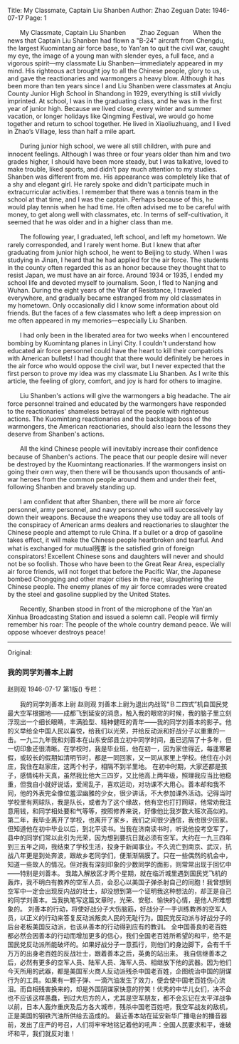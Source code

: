 Title: My Classmate, Captain Liu Shanben
Author: Zhao Zeguan
Date: 1946-07-17
Page: 1

　　My Classmate, Captain Liu Shanben
　　Zhao Zeguan
　　When the news that Captain Liu Shanben had flown a "B-24" aircraft from Chengdu, the largest Kuomintang air force base, to Yan'an to quit the civil war, caught my eye, the image of a young man with slender eyes, a full face, and a vigorous spirit—my classmate Liu Shanben—immediately appeared in my mind. His righteous act brought joy to all the Chinese people, glory to us, and gave the reactionaries and warmongers a heavy blow. Although it has been more than ten years since I and Liu Shanben were classmates at Anqiu County Junior High School in Shandong in 1929, everything is still vividly imprinted. At school, I was in the graduating class, and he was in the first year of junior high. Because we lived close, every winter and summer vacation, or longer holidays like Qingming Festival, we would go home together and return to school together. He lived in Xiaoliuzhuang, and I lived in Zhao’s Village, less than half a mile apart.

　　During junior high school, we were all still children, with pure and innocent feelings. Although I was three or four years older than him and two grades higher, I should have been more steady, but I was talkative, loved to make trouble, liked sports, and didn't pay much attention to my studies. Shanben was different from me. His appearance was completely like that of a shy and elegant girl. He rarely spoke and didn't participate much in extracurricular activities. I remember that there was a tennis team in the school at that time, and I was the captain. Perhaps because of this, he would play tennis when he had time. He often advised me to be careful with money, to get along well with classmates, etc. In terms of self-cultivation, it seemed that he was older and in a higher class than me.

　　The following year, I graduated, left school, and left my hometown. We rarely corresponded, and I rarely went home. But I knew that after graduating from junior high school, he went to Beijing to study. When I was studying in Jinan, I heard that he had applied for the air force. The students in the county often regarded this as an honor because they thought that to resist Japan, we must have an air force. Around 1934 or 1935, I ended my school life and devoted myself to journalism. Soon, I fled to Nanjing and Wuhan. During the eight years of the War of Resistance, I traveled everywhere, and gradually became estranged from my old classmates in my hometown. Only occasionally did I know some information about old friends. But the faces of a few classmates who left a deep impression on me often appeared in my memories—especially Liu Shanben.

　　I had only been in the liberated area for two weeks when I encountered bombing by Kuomintang planes in Linyi City. I couldn't understand how educated air force personnel could have the heart to kill their compatriots with American bullets! I had thought that there would definitely be heroes in the air force who would oppose the civil war, but I never expected that the first person to prove my idea was my classmate Liu Shanben. As I write this article, the feeling of glory, comfort, and joy is hard for others to imagine.

　　Liu Shanben's actions will give the warmongers a big headache. The air force personnel trained and educated by the warmongers have responded to the reactionaries' shameless betrayal of the people with righteous actions. The Kuomintang reactionaries and the backstage boss of the warmongers, the American reactionaries, should also learn the lessons they deserve from Shanben's actions.

　　All the kind Chinese people will inevitably increase their confidence because of Shanben's actions. The peace that our people desire will never be destroyed by the Kuomintang reactionaries. If the warmongers insist on going their own way, then there will be thousands upon thousands of anti-war heroes from the common people around them and under their feet, following Shanben and bravely standing up.

　　I am confident that after Shanben, there will be more air force personnel, army personnel, and navy personnel who will successively lay down their weapons. Because the weapons they use today are all tools of the conspiracy of American arms dealers and reactionaries to slaughter the Chinese people and attempt to rule China. If a bullet or a drop of gasoline takes effect, it will make the Chinese people heartbroken and tearful. And what is exchanged for mutual残害 is the satisfied grin of foreign conspirators! Excellent Chinese sons and daughters will never and should not be so foolish. Those who have been to the Great Rear Area, especially air force friends, will not forget that before the Pacific War, the Japanese bombed Chongqing and other major cities in the rear, slaughtering the Chinese people. The enemy planes of my air force comrades were created by the steel and gasoline supplied by the United States.

　　Recently, Shanben stood in front of the microphone of the Yan'an Xinhua Broadcasting Station and issued a solemn call. People will firmly remember his roar: The people of the whole country demand peace. We will oppose whoever destroys peace!



<hr /> 

Original: 


### 我的同学刘善本上尉
赵则观
1946-07-17
第1版()
专栏：

　　我的同学刘善本上尉
    赵则观
    刘善本上尉为退出内战驾“Ｂ二四式”机自国民党最大空军根据地——成都飞到延安的消息，触入我的眼帘的时候，我的脑子里立刻浮现出一个细长眼睛，丰满脸型、精神健旺的青年——我的同学刘善本的影子。他的义举给全中国人民以喜悦，给我们以光荣，并给反动派和好战分子以重重的一击。一九二九年我和刘善本在山东安邱县立初中同学时间，虽已远隔了十多年，但一切印象还很清晰。在学校时，我是毕业班，他在初一，因为家住得近，每逢寒暑假，或较长的假期如清明节时，都是一同回家，又一同从家里上学校。他住在小刘庄，我住在赵家庄，这两个村子，相隔不到半里地。
    在初中时期，大家还都是孩子，感情纯朴天真，虽然我比他大三四岁，又比他高上两年级，照理我应当比他稳重，但我自小就好说话，爱闹乱子，喜欢运动，对功课不大用心。善本却和我不同，他的外表完全像位羞涩幽雅的少女，很少讲话，不大参加课外活动。记得当时学校里有网球队，我是队长，或者为了这个缘故，他有空也打打网球，他常劝我注意用钱，和同学相处要和气等等，按照修养来说，好像他比我岁数大班次高似的。
    第二年，我毕业离开了学校，也离开了家乡，我们之间很少通信，我也很少回家。但知道他在初中毕业以后，到北平读书。当我在济南读书时，听说他投考空军了，县中的同学们常以此引为光荣，因为想到要抗日就必须有空军。大约在一九三四年到三五年之间，我结束了学校生活，投身于新闻事业。不久流亡到南京、武汉，抗战八年更是到处奔波，跟故乡老同学们，便渐渐隔膜了。只在一些偶然的机会中，知道一些故人的情况。但对我有深刻印象的少数同学的面影，则常常出现于回忆中——特别是刘善本。
    我踏入解放区才两个星期，就在临沂城里遇到国民党飞机的轰炸，我不明白有教养的空军人员，会忍心以美国子弹杀射自己的同胞！我曾想到空军中一定会出现反内战的壮士，却没想到第一个证明我这种想法的，却正是自己的同学刘善本。当我执笔写这篇文章时，光荣、安慰、愉快的心情，是他人所难想象的。
    刘善本的行动，将使好战分子大伤脑筋，好战分子一手训练教养的空军人员，以正义的行动来答复反动派叛卖人民的无耻行为。国民党反动派与好战分子的后台老板美国反动派，也该从善本的行动得到应有的教训。
    全中国善良的老百姓都必然会因善本的行动而增加更多的信心，我们全国老百姓所希望的和平，绝不是国民党反动派所能破坏的。如果好战分子一意孤行，则他们的身边脚下，会有千千万万的出身老百姓的反战壮士，跟着善本之后，英勇的站出来。
    我自信继善本之后，必然有更多的空军人员、陆军人员、海军人员、相继放下他的武器。因为他们今天所用的武器，都是美国军火商人反动派残杀中国老百姓，企图统治中国的阴谋行为的工具。如果有一颗子弹、一滴汽油发生了效力，便会使中国老百姓伤心流泪。而自相残害换来的，却是外国阴谋家快意的狞笑！优秀的中华儿女们，决不会也不应该这样愚蠢，到过大后方的人，尤其是空军朋友，都不会忘记在太平洋战争以前，日本人轰炸重庆及后方各大城市，残杀中国老百姓吧，我空军战友的敌机，正是美国的钢铁汽油所供给去造成的。
    最近善本站在延安新华广播电台的播音器前，发出了庄严的号召，人们将牢牢地铭记着他的吼声：全国人民要求和平，谁破坏和平，我们就反对谁！
